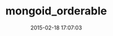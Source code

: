---
layout: post
title:  "mongoid_orderable"
repo:   "pyromaniac/mongoid_orderable"
date:   2015-02-18 17:07:03
gemurl: 
---